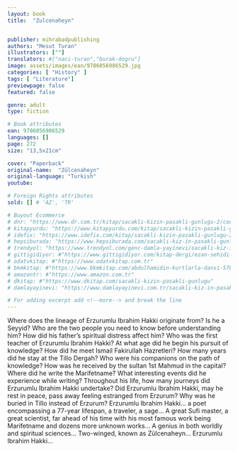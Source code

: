 ```yaml
---
layout: book
title:  "Zulcenaheyn"


publisher: mihrabadpublishing
authors: "Mesut Turan"
illustrators: [""]
translators: #["naci-turan","burak-dogru"]
image: assets/images/ean/9786056986529.jpg
categories: [ "History" ]
tags: [ "Literature"]
previewpage: false
featured: false

genre: adult
type: fiction

# Book attributes
ean: 9786056986529
languages: []
page: 272
size: "13,5x21cm"

cover: "Paperback"
original-name:  "Zülcenaheyn"
original-language: "Turkish"
youtube:

# Foreign Rights attributes
sold: [] # 'AZ', 'TR'

# Buyout Ecommerce
# dnr: "https://www.dr.com.tr/kitap/sacakli-kizin-pasakli-gunlugu-2/cocuk-ve-genclik/genclik-10-yas/roman-oyku/urunno=0001893059001"
# kitapyurdu: "https://www.kitapyurdu.com/kitap/sacakli-kizin-pasakli-gunlugu-2-/560122.html&filter_name=Sa%C3%A7akl%C4%B1+K%C4%B1z%27%C4%B1n+Pasakl%C4%B1+G%C3%BCnl%C3%BC%C4%9F%C3%BC+2"
# idefix: "https://www.idefix.com/kitap/sacakli-kizin-pasakli-gunlugu-2/cocuk-ve-genclik/genclik-10-yas/roman-oyku/urunno=0001893059001"
# hepsiburada: "https://www.hepsiburada.com/sacakli-kiz-in-pasakli-gunlugu-2-damla-yayinevi-p-HBV000012ER86"
# trendyol: "https://www.trendyol.com/genc-damla-yayinevi/sacakli-kiz-in-pasakli-gunlugu-2-p-54825777"
# gittigidiyor: #"https://www.gittigidiyor.com/kitap-dergi/ezan-sehidi-adnan-menderes_pdp_732728793"
# odatvkitap: #"https://www.odatvkitap.com.tr"
# bkmkitap: #"https://www.bkmkitap.com/abdulhamidin-kurtlarla-dansi-578226"
# amazontr: #"https://www.amazon.com.tr"
# dkitap: #"https://www.dkitap.com/sacakli-kizin-pasakli-gunlugu"
# damlayayinevi: "https://www.damlayayinevi.com.tr/sacakli-kiz-in-pasakli-gunlugu-2-bu-iste-bi-terslik-var"

# For adding excerpt add <!--more--> and break the line
---
```

Where does the lineage of Erzurumlu Ibrahim
Hakki originate from? Is he a Seyyid? Who are the
two people you need to know before understanding
him? How did his father’s spiritual distress affect
him? Who was the first teacher of Erzurumlu Ibrahim Hakki? At what age did he begin his pursuit
of knowledge? How did he meet Ismail Fakirullah
Hazretleri? How many years did he stay at the
Tillo Dergah? Who were his companions on the
path of knowledge? How was he received by the
sultan 1st Mahmud in the capital? Where did he
write the Marifetname? What interesting events did
he experience while writing? Throughout his life,
how many journeys did Erzurumlu Ibrahim Hakki
undertake? Did Erzurumlu Ibrahim Hakki, may he
rest in peace, pass away feeling estranged from
Erzurum? Why was he buried in Tillo instead of Erzurum? Erzurumlu Ibrahim Hakki... a poet encompassing a 77-year lifespan, a traveler, a sage... A
great Sufi master, a great scientist, far ahead of his
time with his most famous work being Marifetname
and dozens more unknown works... A genius in
both worldly and spiritual sciences... Two-winged,
known as Zülcenaheyn... Erzurumlu Ibrahim Hakki...
<!--more--> 

